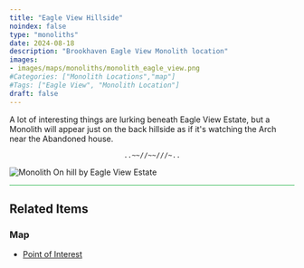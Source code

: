 ```yaml
---
title: "Eagle View Hillside"
noindex: false
type: "monoliths"
date: 2024-08-18
description: "Brookhaven Eagle View Monolith location"
images:
- images/maps/monoliths/monolith_eagle_view.png
#Categories: ["Monolith Locations","map"]
#Tags: ["Eagle View", "Monolith Location"]
draft: false
--- 
```



A lot of interesting things are lurking beneath Eagle View Estate, but a Monolith will appear just on the back hillside as if it's watching the Arch near the Abandoned house.  

<center><span class="copy-to-clipboard" style="align: center"><code class="copy-to-clipboard-code" data-code="..~~//~~///~..">..~~//~~///~..</code></span></center>

![Monolith On hill by Eagle View Estate](/images/maps/monoliths/monolith_eagle_view.png?width=400px)
<hr style="background-color: #28b44c" size=8>

## Related Items

### Map

- [Point of Interest](/map/poi/portal/)